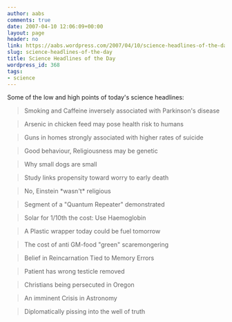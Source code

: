 ```yaml
---
author: aabs
comments: true
date: 2007-04-10 12:06:09+00:00
layout: page
header: no
link: https://aabs.wordpress.com/2007/04/10/science-headlines-of-the-day/
slug: science-headlines-of-the-day
title: Science Headlines of the Day
wordpress_id: 368
tags:
- science
---
```


Some of the low and high points of today's science headlines:


<blockquote>Smoking and Caffeine inversely associated with Parkinson's disease

> 
> </blockquote>

<blockquote>Arsenic in chicken feed may pose health risk to humans

> 
> </blockquote>

<blockquote>Guns in homes strongly associated with higher rates of suicide

> 
> </blockquote>

<blockquote>Good behaviour, Religiousness may be genetic

> 
> </blockquote>

<blockquote>Why small dogs are small

> 
> </blockquote>

<blockquote>Study links propensity toward worry to early death

> 
> </blockquote>

<blockquote>No, Einstein *wasn't* religious

> 
> </blockquote>

<blockquote>Segment of a "Quantum Repeater" demonstrated

> 
> </blockquote>

<blockquote>Solar for 1/10th the cost: Use Haemoglobin

> 
> </blockquote>

<blockquote>A Plastic wrapper today could be fuel tomorrow

> 
> </blockquote>

<blockquote>The cost of anti GM-food "green" scaremongering

> 
> </blockquote>

<blockquote>Belief in Reincarnation Tied to Memory Errors

> 
> </blockquote>

<blockquote>Patient has wrong testicle removed

> 
> </blockquote>

<blockquote>Christians being persecuted in Oregon

> 
> </blockquote>

<blockquote>An imminent Crisis in Astronomy

> 
> </blockquote>

<blockquote>Diplomatically pissing into the well of truth

> 
> </blockquote>
